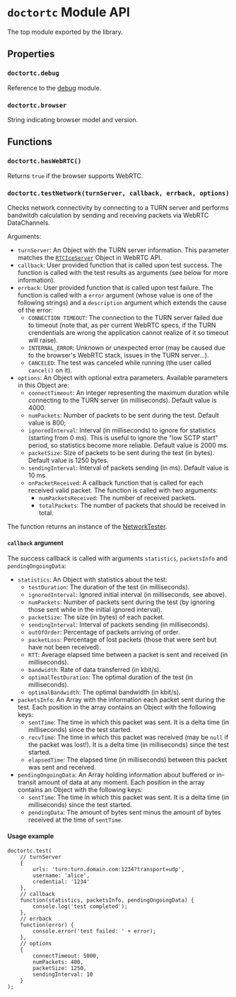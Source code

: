 # `doctortc` Module API

The top module exported by the library.


## Properties


### `doctortc.debug`

Reference to the [debug](https://github.com/visionmedia/debug) module.


### `doctortc.browser`

String indicating browser model and version.


## Functions


### `doctortc.hasWebRTC()`

Returns `true` if the browser supports WebRTC.


### `doctortc.testNetwork(turnServer, callback, errback, options)`

Checks network connectivity by connecting to a TURN server and performs bandwitdh calculation by sending and receiving packets via WebRTC DataChannels.

Arguments:

* `turnServer`: An Object with the TURN server information. This parameter matches the [`RTCIceServer`](http://www.w3.org/TR/webrtc/#idl-def-RTCIceServer) Object in WebRTC API.
* `callback`: User provided function that is called upon test success. The function is called with the test results as arguments (see below for more information).
* `errback`: User provided function that is called upon test failure. The function is called with a `error` argument (whose value is one of the following strings) and a `description` argument which extends the cause of the error:
    * `CONNECTION TIMEOUT`: The connection to the TURN server failed due to timeout (note that, as per current WebRTC specs, if the TURN crendentials are wrong the application cannot realize of it so timeout will raise).
    * `INTERNAL_ERROR`: Unknown or unexpected error (may be caused due to the browser's WebRTC stack, issues in the TURN server...).
    * `CANCELED`: The test was canceled while running (the user called `cancel()` on it).
* `options`: An Object with optional extra parameters. Available parameters in this Object are:
    * `connectTimeout`: An integer representing the maximum duration while connecting to the TURN server (in milliseconds). Default value is 4000.
    * `numPackets`: Number of packets to be sent during the test. Default value is 800;
    * `ignoredInterval`: Interval (in milliseconds) to ignore for statistics (starting from 0 ms). This is useful to ignore the "low SCTP start" period, so statistics become more reliable. Default value is 2000 ms.
    * `packetSize`: Size of packets to be sent during the test (in bytes). Default value is 1250 bytes.
    * `sendingInterval`: Interval of packets sending (in ms). Default value is 10 ms.
    * `onPacketReceived`: A callback function that is called for each received valid packet. The function is called with two arguments:
        * `numPacketsReceived`: The number of received packets.
        * `totalPackets`: The number of packets that should be received in total.

The function returns an instance of the [NetworkTester](docs/NetworkTester.md).

#### `callback` argument

The success callback is called with arguments `statistics`, `packetsInfo` and `pendingOngoingData`:

* `statistics`: An Object with statistics about the test:
    * `testDuration`: The duration of the test (in milliseconds).
    * `ignoredInterval`: Ignored initial interval (in milliseconds, see above).
    * `numPackets`: Number of packets sent during the test (by ignoring those sent while in the initial ignored interval).
    * `packetSize`: The size (in bytes) of each packet.
    * `sendingInterval`: Interval of packets sending (in milliseconds).
    * `outOfOrder`: Percentage of packets arriving of order.
    * `packetLoss`: Percentage of lost packets (those that were sent but have not been received).
    * `RTT`: Average elapsed time between a packet is sent and received (in milliseconds).
    * `bandwidth`: Rate of data transferred (in kbit/s).
    * `optimalTestDuration`: The optimal duration of the test (in milliseconds).
    * `optimalBandwidth`: The optimal bandwidth (in kbit/s).
* `packetsInfo`: An Array with the information each packet sent during the test. Each position in the array contains an Object with the following keys:
    * `sentTime`: The time in which this packet was sent. It is a delta time (in milliseconds) since the test started.
    * `recvTime`: The time in which this packet was received (may be `null` if the packet was lost!). It is a delta time (in milliseconds) since the test started.
    * `elapsedTime`: The elapsed time (in milliseconds) between this packet was sent and received.
* `pendingOngoingData`: An Array holding information about buffered or in-transit amount of data at any moment. Each position in the array contains an Object with the following keys:
    * `sentTime`: The time in which this packet was sent. It is a delta time (in milliseconds) since the test started.
    * `pendingData`: The amount of bytes sent minus the amount of bytes received at the time of `sentTime`.

#### Usage example

    doctortc.test(
        // turnServer
        {
            urls: 'turn:turn.domain.com:1234?transport=udp',
            username: 'alice',
            credential: '1234'
        },
        // callback
        function(statistics, packetsInfo, pendingOngoingData) {
            console.log('test completed');
        },
        // errback
        function(error) {
            console.error('test failed: ' + error);
        },
        // options
        {
            connectTimeout: 5000,
            numPackets: 400,
            packetSize: 1250,
            sendingInterval: 10
        }
    );
